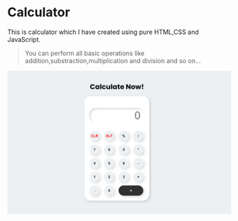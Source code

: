 # Calculator

This is calculator which I have created using pure HTML,CSS and JavaScript.

> You can perform all basic operations like addition,substraction,multiplication and division and so on...

<img src="ss.png">
